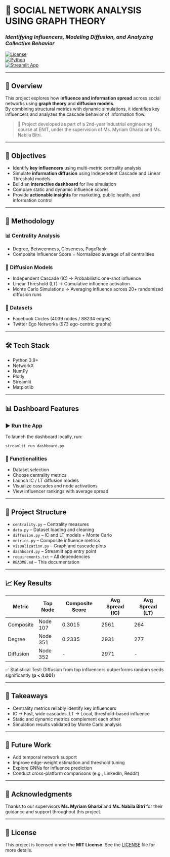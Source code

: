 # 🧠 SOCIAL NETWORK ANALYSIS USING GRAPH THEORY  
### _Identifying Influencers, Modeling Diffusion, and Analyzing Collective Behavior_

[![License](https://img.shields.io/badge/license-MIT-blue.svg)](LICENSE)  
[![Python](https://img.shields.io/badge/Python-3.9+-informational)](https://www.python.org/)  
[![Streamlit App](https://img.shields.io/badge/Visualization-Dashboard-brightgreen)](#dashboard)

---

## 📖 Overview

This project explores how **influence and information spread** across social networks using **graph theory** and **diffusion models**.  
By combining structural metrics with dynamic simulations, it identifies key influencers and analyzes the cascade behavior of information flow.

> 🏫 Project developed as part of a 2nd-year industrial engineering course at ENIT, under the supervision of Ms. Myriam Gharbi and Ms. Nabila Bitri.

---

## 🎯 Objectives

- Identify **key influencers** using multi-metric centrality analysis  
- Simulate **information diffusion** using Independent Cascade and Linear Threshold models  
- Build an **interactive dashboard** for live simulation  
- Compare static and dynamic influence scores  
- Provide **actionable insights** for marketing, public health, and information control

---

## 🧠 Methodology

### 📊 Centrality Analysis

- Degree, Betweenness, Closeness, PageRank  
- Composite Influencer Score = Normalized average of all centralities

### 🔁 Diffusion Models

- Independent Cascade (IC) → Probabilistic one-shot influence  
- Linear Threshold (LT) → Cumulative influence activation  
- Monte Carlo Simulations → Averaging influence across 20+ randomized diffusion runs

### 🧪 Datasets

- Facebook Circles (4039 nodes / 88234 edges)  
- Twitter Ego Networks (973 ego-centric graphs)

---

## 🛠️ Tech Stack

- Python 3.9+  
- NetworkX  
- NumPy  
- Plotly  
- Streamlit  
- Matplotlib

---

## 📊 Dashboard Features

### ▶️ Run the App

To launch the dashboard locally, run:

    streamlit run dashboard.py

### 🧩 Functionalities

- Dataset selection  
- Choose centrality metrics  
- Launch IC / LT diffusion models  
- Visualize cascades and node activations  
- View influencer rankings with average spread

---

## 📂 Project Structure

- `centrality.py` – Centrality measures  
- `data.py` – Dataset loading and cleaning  
- `diffusion.py` – IC and LT models + Monte Carlo  
- `metrics.py` – Composite influence metrics  
- `visualization.py` – Graph and cascade plots  
- `dashboard.py` – Streamlit app entry point  
- `requirements.txt` – All dependencies  
- `README.md` – This documentation  

---

## 📈 Key Results

| Metric         | Top Node | Composite Score | Avg Spread (IC) | Avg Spread (LT) |
|----------------|----------|-----------------|------------------|------------------|
| Composite      | Node 107 | 0.3015          | 2561             | 264              |
| Degree         | Node 351 | 0.2335          | 2931             | 277              |
| Diffusion      | Node 352 | -               | 2971             | -                |

✅ Statistical Test: Diffusion from top influencers outperforms random seeds significantly (**p < 0.001**)

---

## 📌 Takeaways

- Centrality metrics reliably identify key influencers  
- IC → Fast, wide cascades. LT → Local, threshold-based influence  
- Static and dynamic metrics complement each other  
- Simulation results validated by Monte Carlo analysis

---

## 🔭 Future Work

- Add temporal network support  
- Improve edge-weight estimation and threshold tuning  
- Explore GNNs for influence prediction  
- Conduct cross-platform comparisons (e.g., LinkedIn, Reddit)

---

## 🙏 Acknowledgments

Thanks to our supervisors **Ms. Myriam Gharbi** and **Ms. Nabila Bitri** for their guidance and support throughout this project.

---

## 📜 License

This project is licensed under the **MIT License**. See the [LICENSE](LICENSE) file for more details.
